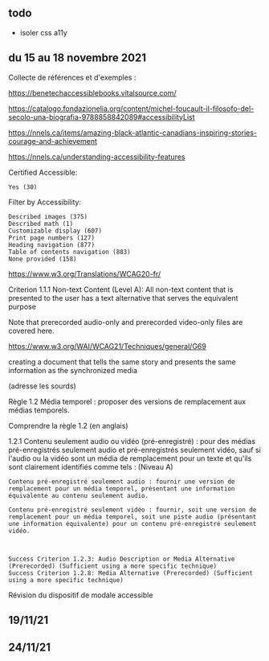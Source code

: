 ## todo
- isoler css a11y

## du 15 au 18 novembre 2021
Collecte de références et d'exemples : 

https://benetechaccessiblebooks.vitalsource.com/

https://catalogo.fondazionelia.org/content/michel-foucault-il-filosofo-del-secolo-una-biografia-9788858842089#accessibilityList

https://nnels.ca/items/amazing-black-atlantic-canadians-inspiring-stories-courage-and-achievement

https://nnels.ca/understanding-accessibility-features

Certified Accessible:

    Yes (30)

Filter by Accessibility:

    Described images (375)
    Described math (1)
    Customizable display (607)
    ​Print page numbers (127)
    Heading navigation (877)
    Table of contents navigation (883)
    None provided (158)

https://www.w3.org/Translations/WCAG20-fr/

 Criterion 1.1.1 Non-text Content (Level A): All non-text content that is presented to the user has a text alternative that serves the equivalent purpose

 Note that prerecorded audio-only and prerecorded video-only files are covered here. 

 https://www.w3.org/WAI/WCAG21/Techniques/general/G69

 creating a document that tells the same story and presents the same information as the synchronized media

 (adresse les sourds)

Règle 1.2 Média temporel : proposer des versions de remplacement aux médias temporels.

Comprendre la règle 1.2 (en anglais)

1.2.1 Contenu seulement audio ou vidéo (pré-enregistré) : pour des médias pré-enregistrés seulement audio et pré-enregistrés seulement vidéo, sauf si l'audio ou la vidéo sont un média de remplacement pour un texte et qu'ils sont clairement identifiés comme tels : (Niveau A)

    Contenu pré-enregistré seulement audio : fournir une version de remplacement pour un média temporel, présentant une information équivalente au contenu seulement audio.

    Contenu pré-enregistré seulement vidéo : fournir, soit une version de remplacement pour un média temporel, soit une piste audio (présentant une information équivalente) pour un contenu pré-enregistré seulement vidéo.



    Success Criterion 1.2.3: Audio Description or Media Alternative (Prerecorded) (Sufficient using a more specific technique)
    Success Criterion 1.2.8: Media Alternative (Prerecorded) (Sufficient using a more specific technique)


Révision du dispositif de modale accessible

## 19/11/21
## 24/11/21













